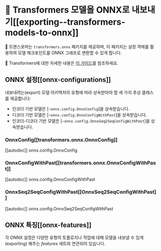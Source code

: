<!--Copyright 2020 The HuggingFace Team. All rights reserved.

Licensed under the Apache License, Version 2.0 (the "License"); you may not use this file except in compliance with
the License. You may obtain a copy of the License at

http://www.apache.org/licenses/LICENSE-2.0

Unless required by applicable law or agreed to in writing, software distributed under the License is distributed on
an "AS IS" BASIS, WITHOUT WARRANTIES OR CONDITIONS OF ANY KIND, either express or implied. See the License for the
specific language governing permissions and limitations under the License.

⚠️ Note that this file is in Markdown but contain specific syntax for our doc-builder (similar to MDX) that may not be
rendered properly in your Markdown viewer.

-->

# 🤗 Transformers 모델을 ONNX로 내보내기[[exporting--transformers-models-to-onnx]]

🤗 트랜스포머는 `transformers.onnx` 패키지를 제공하며, 이 패키지는 설정 객체를 활용하여 모델 체크포인트를 ONNX 그래프로 변환할 수 있게 합니다.

🤗 Transformers에 대한 자세한 내용은 [이 가이드](../serialization)를 참조하세요.

## ONNX 설정[[onnx-configurations]]

내보내려는(export) 모델 아키텍처의 유형에 따라 상속받아야 할 세 가지 추상 클래스를 제공합니다:

* 인코더 기반 모델은 [`~onnx.config.OnnxConfig`]을 상속받습니다.
* 디코더 기반 모델은 [`~onnx.config.OnnxConfigWithPast`]을 상속받습니다.
* 인코더-디코더 기반 모델은 [`~onnx.config.OnnxSeq2SeqConfigWithPast`]을 상속받습니다.

### OnnxConfig[[transformers.onnx.OnnxConfig]]

[[autodoc]] onnx.config.OnnxConfig

### OnnxConfigWithPast[[transformers.onnx.OnnxConfigWithPast]]

[[autodoc]] onnx.config.OnnxConfigWithPast

### OnnxSeq2SeqConfigWithPast[[OnnxSeq2SeqConfigWithPast]]

[[autodoc]] onnx.config.OnnxSeq2SeqConfigWithPast

## ONNX 특징[[onnx-features]]

각 ONNX 설정은 다양한 유형의 토폴로지나 작업에 대해 모델을 내보낼 수 있게(exporting) 해주는 _features_ 세트와 연관되어 있습니다.
